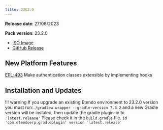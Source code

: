 ```yaml
---
title: 23Q2.0
---
```


**Release date**: 27/06/2023

**Pack version**: 23.2.0

- [ISO Image](https://etendo-appliances.s3.eu-west-1.amazonaws.com/etendo/iso/etendo-23Q2.0.iso)
- [GitHub Release](https://github.com/etendosoftware/etendo_core/releases/tag/23.2.0)

## New Platform Features

[EPL-493](/docs/whats-new/release-notes/etendo-classic/versions/details/23Q2-0-details#epl-493) Make authentication classes extensible by implementing hooks

## Installation and Updates

!!! warning
    If you upgrade an existing Etendo environment to 23.2.0 version you must run:`./gradlew wrapper --gradle-version 7.3.2` and a new Gradle version will be instaled, then update the gradle plugin-in to `'latest.release'`
    Please check it in the `build.gradle` file.
    `id 'com.etendoerp.gradleplugin' version 'latest.release'`